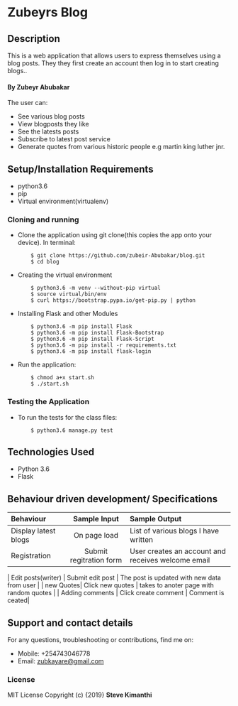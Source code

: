 # Zubeyrs Blog

## Description
 This is a web application that allows users to express themselves using a blog posts. They they first create an account then log in to start creating blogs..
#### By **Zubeyr Abubakar**
The user can:
* See various blog posts
* View blogposts they like
* See the latests posts
* Subscribe to latest post service
* Generate quotes from various historic people e.g martin king luther jnr.

## Setup/Installation Requirements

* python3.6
* pip
* Virtual environment(virtualenv)

### Cloning and running

* Clone the application using git clone(this copies the app onto your device). In terminal:

          $ git clone https://github.com/zubeir-Abubakar/blog.git
          $ cd blog

* Creating the virtual environment

          $ python3.6 -m venv --without-pip virtual
          $ source virtual/bin/env
          $ curl https://bootstrap.pypa.io/get-pip.py | python

* Installing Flask and other Modules

          $ python3.6 -m pip install Flask
          $ python3.6 -m pip install Flask-Bootstrap
          $ python3.6 -m pip install Flask-Script
          $ python3.6 -m pip install -r requirements.txt
          $ python3.6 -m pip install flask-login

* Run the application:

          $ chmod a+x start.sh
          $ ./start.sh
### Testing the Application
* To run the tests for the class files:

          $ python3.6 manage.py test

## Technologies Used
* Python 3.6
* Flask
## Behaviour driven development/ Specifications

| Behaviour |  Sample Input | Sample Output |
| :---------------- | :---------------: | :------------------ |
| Display latest blogs | On page load | List of various blogs I have written |
| Registration | Submit regitration form | User creates an account and receives welcome email |

| Edit posts(writer) | Submit edit post | The post is updated with new data from user |
| new Quotes| Click new quotes | takes to anoter page with random quotes |
| Adding comments | Click create comment | Comment is ceated|

## Support and contact details
For any questions, troubleshooting or contributions,  find me on:
* Mobile: +254743046778
* Email: zubkayare@gmail.com
### License
MIT License
Copyright (c) {2019} **Steve Kimanthi**
